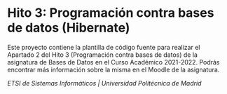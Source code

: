 # Hito 3: Programación contra bases de datos (Hibernate)

Este proyecto contiene la plantilla de código fuente para realizar el Apartado 2 del Hito 3 (Programación contra bases de datos) de la asignatura de Bases de Datos en el Curso Académico 2021-2022. Podrás encontrar más información sobre la misma en el Moodle de la asignatura.

*ETSI de Sistemas Informáticos | Universidad Politécnica de Madrid*

